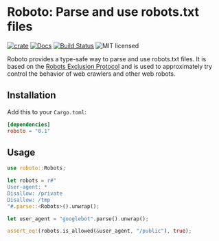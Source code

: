 # Roboto: Parse and use robots.txt files

[![crate][crate-image]][crate-link]
[![Docs][docs-image]][docs-link]
[![Build Status][build-image]][build-link]
![MIT licensed][license-image]

Roboto provides a type-safe way to parse and use robots.txt files. It is based on the [Robots Exclusion Protocol](https://en.wikipedia.org/wiki/Robots_exclusion_standard) and is used to approximately try control the behavior of web crawlers and other web robots.

## Installation

Add this to your `Cargo.toml`:

```toml
[dependencies]
roboto = "0.1"
```

## Usage

```rust
use roboto::Robots;

let robots = r#"
User-agent: *
Disallow: /private
Disallow: /tmp
"#.parse::<Robots>().unwrap();

let user_agent = "googlebot".parse().unwrap();

assert_eq!(robots.is_allowed(&user_agent, "/public"), true);
```

[crate-image]: https://img.shields.io/crates/v/roboto
[crate-link]: https://crates.io/crates/roboto
[docs-image]: https://docs.rs/roboto/badge.svg
[docs-link]: https://docs.rs/roboto/
[build-image]: https://github.com/alexrudy/roboto/actions/workflows/ci.yml/badge.svg
[build-link]: https://github.com/alexrudy/roboto/actions/workflows/ci.yml
[license-image]: https://img.shields.io/badge/license-MIT-blue.svg
